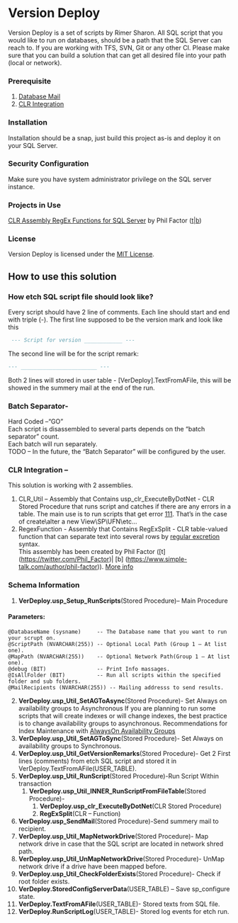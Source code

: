 # Version Deploy
Version Deploy is a set of scripts by Rimer Sharon.
All SQL script that you would like to run on databases, should be a path that the SQL Server can reach to.
If you are working with TFS, SVN, Git or any other CI.
Please make sure that you can build a solution that can get all desired file into your path (local or network).

### Prerequisite
1.	[Database Mail](https://msdn.microsoft.com/en-us/library/hh245116.aspx)
2.	[CLR Integration](https://msdn.microsoft.com/en-us/library/ms131048.aspx)

### Installation
Installation should be a snap, just build this project as-is and deploy it on your SQL Server.

### Security Configuration
Make sure you have system administrator privilege on the SQL server instance.

### Projects in Use
[CLR Assembly RegEx Functions for SQL Server](https://www.simple-talk.com/sql/t-sql-programming/clr-assembly-regex-functions-for-sql-server-by-example) by Phil Factor ([t](https://twitter.com/Phil_Factor)|[b](https://www.simple-talk.com/author/phil-factor))

### License
Version Deploy is licensed under the [MIT License](http://opensource.org/licenses/MIT).

## How to use this solution
### How etch SQL script file should look like?
Every script should have 2 line of comments. Each line should start and end with triple (-).
The first line supposed to be the version mark and look like this
```sql
 --- Script for version ____________ ---
```
The second line will be for the script remark: 
```sql
--- ________________________ ---
```
Both 2 lines will stored in user table - [VerDeploy].TextFromAFile, this will be showed in the summery mail at the end of the run.

### Batch Separator-
Hard Coded –“GO”  
Each script is disassembled to several parts depends on the “batch separator” count.  
Each batch will run separately.   
TODO – In the future, the “Batch Separator” will be configured by the user.

### CLR Integration – 
This solution is working with 2 assemblies.  
1. CLR_Util – Assembly that Contains usp_clr_ExecuteByDotNet - CLR Stored Procedure that runs script and catches if there are any errors in a table. The main use is to run scripts that get error [111](https://technet.microsoft.com/en-us/library/cc645611(v=sql.105).aspx). That’s in the case of create\alter a new View\SP\UFN\etc...  
2. RegexFunction - Assembly that Contains RegExSplit - CLR table-valued function that can separate text into several rows by [regular excretion](https://en.wikipedia.org/wiki/Regular_expression) syntax.  
This assembly has been created by Phil Factor ([t] (https://twitter.com/Phil_Factor)| [b] (https://www.simple-talk.com/author/phil-factor)). 
[More info](https://www.simple-talk.com/sql/t-sql-programming/clr-assembly-regex-functions-for-sql-server-by-example)

### Schema Information

1.	**VerDeploy.usp_Setup_RunScripts**(Stored Procedure)– Main Procedure
#### Parameters:
	@DatabaseName (sysname)	    -- The Database name that you want to run your scrupt on.
	@ScriptPath (NVARCHAR(255))	-- Optional Local Path (Group 1 – At list one).
	@MapPath (NVARCHAR(255)) 	-- Optional Network Path(Group 1 – At list one).
	@debug (BIT)			    -- Print Info massages.
	@IsAllFolder (BIT) 	        -- Run all scripts within the specified folder and sub folders.
	@MailRecipients (NVARCHAR(255)) -- Mailing addresss to send results.
2.	**VerDeploy.usp_Util_SetAGToAsync**(Stored Procedure)- Set Always on availability groups to Asynchronous
	If you are planning to run some scripts that will create indexes or will change indexes, the best practice is to change availability groups to asynchronous.
	Recommendations for Index Maintenance with [AlwaysOn Availability Groups](https://blogs.msdn.microsoft.com/alwaysonpro/2015/03/03/recommendations-for-index-maintenance-with-alwayson-availability-groups)
3.	**VerDeploy.usp_Util_SetAGToSync**(Stored Procedure)- Set Always on availability groups to Synchronous.
4.	**VerDeploy.usp_Util_GetVersionRemarks**(Stored Procedure)- Get 2 First lines (comments) from etch SQL script and stored it in VerDeploy.TextFromAFile(USER_TABLE).
5.	**VerDeploy.usp_Util_RunScript**(Stored Procedure)-Run Script Within transaction
	1.	**VerDeploy.usp_Util_INNER_RunScriptFromFileTable**(Stored Procedure)- 
		1.	**VerDeploy.usp_clr_ExecuteByDotNet**(CLR Stored Procedure)
		2.	**RegExSplit**(CLR – Function)
6.	**VerDeploy.usp_SendMail**(Stored Procedure)-Send summery mail to recipient.
7.	**VerDeploy.usp_Util_MapNetworkDrive**(Stored Procedure)- Map network drive in case that the SQL script are located in network shred path.
8.	**VerDeploy.usp_Util_UnMapNetworkDrive**(Stored Procedure)- UnMap network drive if a drive have been mapped before.
9.	**VerDeploy.usp_Util_CheckFolderExists**(Stored Procedure)- Check if root folder exists. 
10.	**VerDeploy.StoredConfigServerData**(USER_TABLE) – Save sp_configure state.
11.	**VerDeploy.TextFromAFile**(USER_TABLE)- Stored texts from SQL file.
12.	**VerDeploy.RunScriptLog**(USER_TABLE)- Stored log events for etch run.
